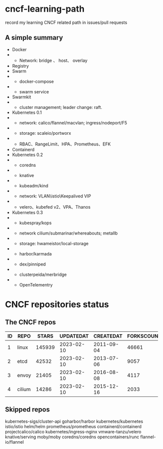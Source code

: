 # cncf-learning-path
record my learning CNCF related path in issues/pull requests

## A simple summary
- Docker
- - Network: bridge 、 host、 overlay
- Registry
- Swarm
- - docker-compose
- - swarm service
- Swarmkit
- - cluster management; leader change: raft.
- Kubernetes 0.1
- - network: calico/flannel/macvlan; ingress/nodeport/F5
- - storage: scaleio/portworx
- - RBAC、RangeLimit、HPA、Prometheus、EFK
- Containerd
- Kubernetes 0.2
- - coredns
- - knative
- - kubeadm/kind
- - network: VLAN\istio\Keepalived VIP
- - velero、kubefed v2、VPA、Thanos
- Kubernetes 0.3
- - kubespray/kops
- - network cilium/submarinar/whereabouts; metallb
- - storage: hwameistor/local-storage
- - harbor/karmada
- - dex/pinniped
- - clusterpeida/merbridge
- - OpenTelementry

# CNCF repositories status
<!--START_SECTION:github_repos-->
## The CNCF repos
| ID |  REPO  | STARS  | UPDATEDAT  | CREATEDAT  | FORKSCOUNT |
|----|--------|--------|------------|------------|------------|
|  1 | linux  | 145939 | 2023-02-10 | 2011-09-04 |      46661 |
|  2 | etcd   |  42532 | 2023-02-10 | 2013-07-06 |       9057 |
|  3 | envoy  |  21405 | 2023-02-10 | 2016-08-08 |       4117 |
|  4 | cilium |  14286 | 2023-02-10 | 2015-12-16 |       2033 |



## Skipped repos
kubernetes-sigs/cluster-api
goharbor/harbor
kubernetes/kubernetes
istio/istio
helm/helm
prometheus/prometheus
containerd/containerd
projectcalico/calico
kubernetes/ingress-nginx
vmware-tanzu/velero
knative/serving
moby/moby
coredns/coredns
opencontainers/runc
flannel-io/flannel<!--END_SECTION:github_repos-->
